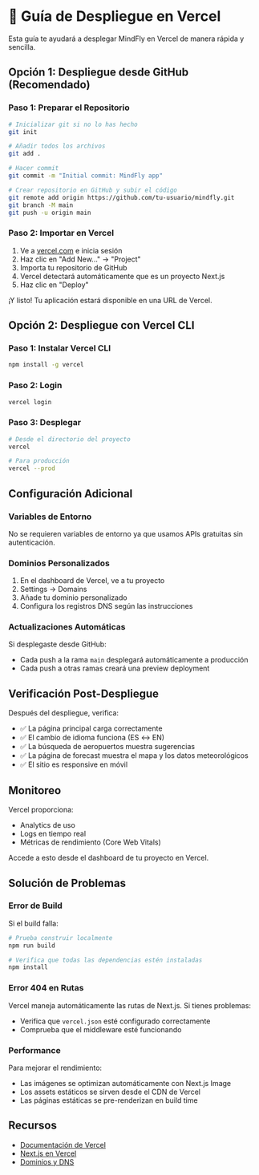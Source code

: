 # 🚀 Guía de Despliegue en Vercel

Esta guía te ayudará a desplegar MindFly en Vercel de manera rápida y sencilla.

## Opción 1: Despliegue desde GitHub (Recomendado)

### Paso 1: Preparar el Repositorio
```bash
# Inicializar git si no lo has hecho
git init

# Añadir todos los archivos
git add .

# Hacer commit
git commit -m "Initial commit: MindFly app"

# Crear repositorio en GitHub y subir el código
git remote add origin https://github.com/tu-usuario/mindfly.git
git branch -M main
git push -u origin main
```

### Paso 2: Importar en Vercel
1. Ve a [vercel.com](https://vercel.com) e inicia sesión
2. Haz clic en "Add New..." → "Project"
3. Importa tu repositorio de GitHub
4. Vercel detectará automáticamente que es un proyecto Next.js
5. Haz clic en "Deploy"

¡Y listo! Tu aplicación estará disponible en una URL de Vercel.

## Opción 2: Despliegue con Vercel CLI

### Paso 1: Instalar Vercel CLI
```bash
npm install -g vercel
```

### Paso 2: Login
```bash
vercel login
```

### Paso 3: Desplegar
```bash
# Desde el directorio del proyecto
vercel

# Para producción
vercel --prod
```

## Configuración Adicional

### Variables de Entorno
No se requieren variables de entorno ya que usamos APIs gratuitas sin autenticación.

### Dominios Personalizados
1. En el dashboard de Vercel, ve a tu proyecto
2. Settings → Domains
3. Añade tu dominio personalizado
4. Configura los registros DNS según las instrucciones

### Actualizaciones Automáticas
Si desplegaste desde GitHub:
- Cada push a la rama `main` desplegará automáticamente a producción
- Cada push a otras ramas creará una preview deployment

## Verificación Post-Despliegue

Después del despliegue, verifica:
- ✅ La página principal carga correctamente
- ✅ El cambio de idioma funciona (ES ↔️ EN)
- ✅ La búsqueda de aeropuertos muestra sugerencias
- ✅ La página de forecast muestra el mapa y los datos meteorológicos
- ✅ El sitio es responsive en móvil

## Monitoreo

Vercel proporciona:
- Analytics de uso
- Logs en tiempo real
- Métricas de rendimiento (Core Web Vitals)

Accede a esto desde el dashboard de tu proyecto en Vercel.

## Solución de Problemas

### Error de Build
Si el build falla:
```bash
# Prueba construir localmente
npm run build

# Verifica que todas las dependencias estén instaladas
npm install
```

### Error 404 en Rutas
Vercel maneja automáticamente las rutas de Next.js. Si tienes problemas:
- Verifica que `vercel.json` esté configurado correctamente
- Comprueba que el middleware esté funcionando

### Performance
Para mejorar el rendimiento:
- Las imágenes se optimizan automáticamente con Next.js Image
- Los assets estáticos se sirven desde el CDN de Vercel
- Las páginas estáticas se pre-renderizan en build time

## Recursos

- [Documentación de Vercel](https://vercel.com/docs)
- [Next.js en Vercel](https://vercel.com/docs/frameworks/nextjs)
- [Dominios y DNS](https://vercel.com/docs/concepts/projects/domains)

